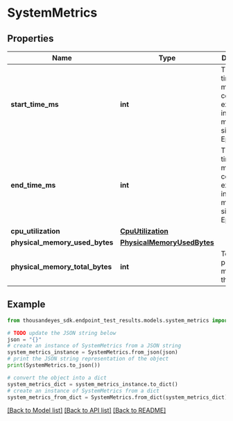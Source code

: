 # SystemMetrics


## Properties

Name | Type | Description | Notes
------------ | ------------- | ------------- | -------------
**start_time_ms** | **int** | The start time of metrics collection, expressed in milliseconds since the Epoch. | [optional] [readonly] 
**end_time_ms** | **int** | The end time of metrics collection, expressed in milliseconds since the Epoch. | [optional] [readonly] 
**cpu_utilization** | [**CpuUtilization**](CpuUtilization.md) |  | [optional] 
**physical_memory_used_bytes** | [**PhysicalMemoryUsedBytes**](PhysicalMemoryUsedBytes.md) |  | [optional] 
**physical_memory_total_bytes** | **int** | Total physical memory of the system. | [optional] [readonly] 

## Example

```python
from thousandeyes_sdk.endpoint_test_results.models.system_metrics import SystemMetrics

# TODO update the JSON string below
json = "{}"
# create an instance of SystemMetrics from a JSON string
system_metrics_instance = SystemMetrics.from_json(json)
# print the JSON string representation of the object
print(SystemMetrics.to_json())

# convert the object into a dict
system_metrics_dict = system_metrics_instance.to_dict()
# create an instance of SystemMetrics from a dict
system_metrics_from_dict = SystemMetrics.from_dict(system_metrics_dict)
```
[[Back to Model list]](../README.md#documentation-for-models) [[Back to API list]](../README.md#documentation-for-api-endpoints) [[Back to README]](../README.md)


